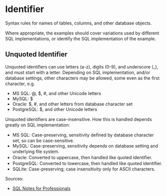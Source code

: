 # Identifier
Syntax rules for names of tables, columns, and other database objects.

Where appropriate, the examples should cover variations used by diﬀerent SQL implementations, or identify the SQL 
implementation of the example.

## Unquoted Identifier
Unquoted identiﬁers can use letters (a-z), digits (0-9), and underscore (_), and must start with a letter.
Depending on SQL implementation, and/or database settings, other characters may be allowed, some even as the ﬁrst character, e.g.

* MS SQL: @, $, #, and other Unicode letters
* MySQL: $ 
* Oracle: $, #, and other letters from database character set
* PostgreSQL: $, and other Unicode letters

Unquoted identiﬁers are case-insensitive. How this is handled depends greatly on SQL implementation:
* MS SQL: Case-preserving, sensitivity deﬁned by database character set, so can be case-sensitive.
* MySQL: Case-preserving, sensitivity depends on database setting and underlying ﬁle system.
* Oracle: Converted to uppercase, then handled like quoted identiﬁer.
* PostgreSQL: Converted to lowercase, then handled like quoted identiﬁer.
* SQLite: Case-preserving; case insensitivity only for ASCII characters.

Sources:
* [SQL Notes for Professionals](https://goalkicker.com/SQLBook)